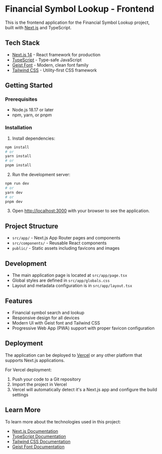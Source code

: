# Financial Symbol Lookup - Frontend

This is the frontend application for the Financial Symbol Lookup project, built with [Next.js](https://nextjs.org) and TypeScript.

## Tech Stack

- [Next.js 14](https://nextjs.org) - React framework for production
- [TypeScript](https://www.typescriptlang.org) - Type-safe JavaScript
- [Geist Font](https://vercel.com/font) - Modern, clean font family
- [Tailwind CSS](https://tailwindcss.com) - Utility-first CSS framework

## Getting Started

### Prerequisites

- Node.js 18.17 or later
- npm, yarn, or pnpm

### Installation

1. Install dependencies:
```bash
npm install
# or
yarn install
# or
pnpm install
```

2. Run the development server:
```bash
npm run dev
# or
yarn dev
# or
pnpm dev
```

3. Open [http://localhost:3000](http://localhost:3000) with your browser to see the application.

## Project Structure

- `src/app/` - Next.js App Router pages and components
- `src/components/` - Reusable React components
- `public/` - Static assets including favicons and images

## Development

- The main application page is located at `src/app/page.tsx`
- Global styles are defined in `src/app/globals.css`
- Layout and metadata configuration is in `src/app/layout.tsx`

## Features

- Financial symbol search and lookup
- Responsive design for all devices
- Modern UI with Geist font and Tailwind CSS
- Progressive Web App (PWA) support with proper favicon configuration

## Deployment

The application can be deployed to [Vercel](https://vercel.com) or any other platform that supports Next.js applications.

For Vercel deployment:
1. Push your code to a Git repository
2. Import the project in Vercel
3. Vercel will automatically detect it's a Next.js app and configure the build settings

## Learn More

To learn more about the technologies used in this project:

- [Next.js Documentation](https://nextjs.org/docs)
- [TypeScript Documentation](https://www.typescriptlang.org/docs)
- [Tailwind CSS Documentation](https://tailwindcss.com/docs)
- [Geist Font Documentation](https://vercel.com/font)
